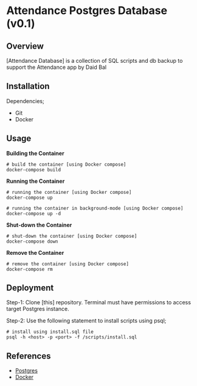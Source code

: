 # Attendance Postgres Database (v0.1)

## Overview

[Attendance Database] is a collection of SQL scripts and db backup to support the Attendance app by Daid Bal

## Installation

Dependencies;

* Git
* Docker

## Usage

__Building the Container__

```
# build the container [using Docker compose]
docker-compose build
```

__Running the Container__

```
# running the container [using Docker compose]
docker-compose up

# running the container in background-mode [using Docker compose]
docker-compose up -d
```

__Shut-down the Container__

```
# shut-down the container [using Docker compose]
docker-compose down
```

__Remove the Container__

```
# remove the container [using Docker compose]
docker-compose rm
```

## Deployment

Step-1: Clone [this] repository. Terminal must have permissions to access target Postgres instance.

Step-2: Use the following statement to install scripts using psql;

```
# install using install.sql file
psql -h <host> -p <port> -f /scripts/install.sql
```

## References

- [Postgres](https://www.postgresql.org)
- [Docker](https://www.docker.com)
